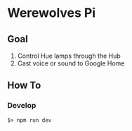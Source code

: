 # Werewolves Pi

## Goal

1. Control Hue lamps through the Hub
2. Cast voice or sound to Google Home

## How To

### Develop

```
$> npm run dev
```
